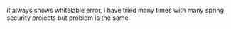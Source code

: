 it always shows whitelable error, i have tried many times with many spring security projects but problem is the same

